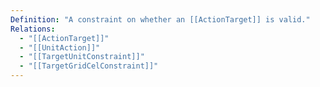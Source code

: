 ```yaml
---
Definition: "A constraint on whether an [[ActionTarget]] is valid."
Relations:
  - "[[ActionTarget]]"
  - "[[UnitAction]]"
  - "[[TargetUnitConstraint]]"
  - "[[TargetGridCelConstraint]]"
---
```

